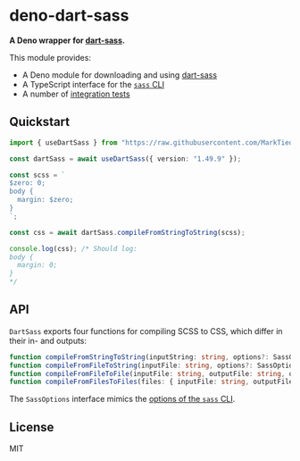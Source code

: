 # deno-dart-sass

**A Deno wrapper for [dart-sass](https://github.com/sass/dart-sass).**

This module provides:

- A Deno module for downloading and using [dart-sass](https://github.com/sass/dart-sass)
- A TypeScript interface for the [`sass` CLI](https://sass-lang.com/documentation/cli/dart-sass)
- A number of [integration tests](test.ts)

## Quickstart

```typescript
import { useDartSass } from "https://raw.githubusercontent.com/MarkTiedemann/deno-dart-sass/master/mod.ts";

const dartSass = await useDartSass({ version: "1.49.9" });

const scss = `
$zero: 0;
body {
  margin: $zero;
}
`;

const css = await dartSass.compileFromStringToString(scss);

console.log(css); /* Should log:
body {
  margin: 0;
}
*/
```

## API

`DartSass` exports four functions for compiling SCSS to CSS, which differ in their in- and outputs:

```typescript
function compileFromStringToString(inputString: string, options?: SassOptions)
function compileFromFileToString(inputFile: string, options?: SassOptions)
function compileFromFileToFile(inputFile: string, outputFile: string, options?: SassOptions)
function compileFromFilesToFiles(files: { inputFile: string, outputFile: string }[], options?: SassOptions)
```

The `SassOptions` interface mimics the [options of the `sass` CLI](https://sass-lang.com/documentation/cli/dart-sass).

## License

MIT
